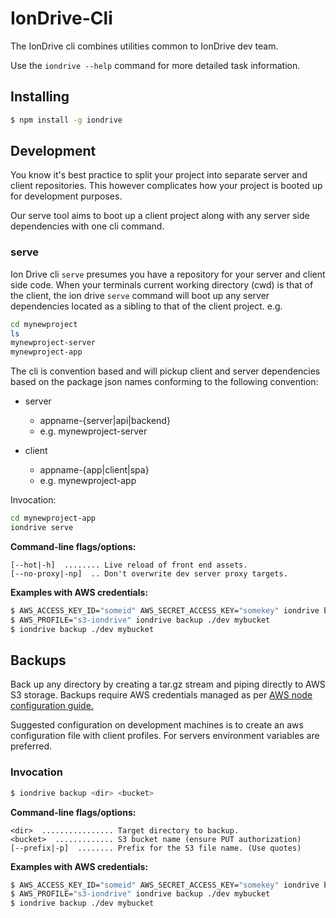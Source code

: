 IonDrive-Cli
=========

The IonDrive cli combines utilities common to IonDrive dev team.

Use the `iondrive --help` command for more detailed task information.

## Installing

```bash
$ npm install -g iondrive
```

## Development

You know it's best practice to split your project into separate server and client repositories. This however complicates how your project is booted up for development purposes.

Our serve tool aims to boot up a client project along with any server side dependencies with one cli command.

### serve

Ion Drive cli `serve` presumes you have a repository for your server and client side code. When your terminals current working directory (cwd) is that of the client, the ion drive `serve` command will boot up any server dependencies located as a sibling to that of the client project. e.g.

```bash
cd mynewproject
ls
mynewproject-server
mynewproject-app

```
The cli is convention based and will pickup client and server dependencies based on the package json names conforming to the following convention:

* server
  - appname-{server|api|backend}
  - e.g. mynewproject-server

* client
  - appname-{app|client|spa}
  - e.g. mynewproject-app

Invocation:

```bash  
cd mynewproject-app
iondrive serve

```

__Command-line flags/options:__

    [--hot|-h]  ........ Live reload of front end assets.
    [--no-proxy|-np]  .. Don't overwrite dev server proxy targets.

__Examples with AWS credentials:__
```bash
$ AWS_ACCESS_KEY_ID="someid" AWS_SECRET_ACCESS_KEY="somekey" iondrive backup ./dev mybucket
$ AWS_PROFILE="s3-iondrive" iondrive backup ./dev mybucket
$ iondrive backup ./dev mybucket
```

## Backups

Back up any directory by creating a tar.gz stream and piping directly to AWS S3 storage. Backups require AWS credentials managed as per [AWS node configuration guide.](http://docs.aws.amazon.com/AWSJavaScriptSDK/guide/node-configuring.html)

Suggested configuration on development machines is to create an aws configuration file with client profiles. For servers environment variables are preferred.

### Invocation

```bash
$ iondrive backup <dir> <bucket>
```

__Command-line flags/options:__

    <dir>  ................ Target directory to backup.
    <bucket>  ............. S3 bucket name (ensure PUT authorization)
    [--prefix|-p]  ........ Prefix for the S3 file name. (Use quotes)

__Examples with AWS credentials:__
```bash
$ AWS_ACCESS_KEY_ID="someid" AWS_SECRET_ACCESS_KEY="somekey" iondrive backup ./dev mybucket
$ AWS_PROFILE="s3-iondrive" iondrive backup ./dev mybucket
$ iondrive backup ./dev mybucket
```
